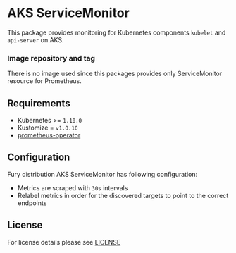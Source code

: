 # AKS ServiceMonitor

This package provides monitoring for Kubernetes components `kubelet` and
`api-server` on AKS.

### Image repository and tag

There is no image used since this packages provides only ServiceMonitor resource
for Prometheus.

## Requirements

- Kubernetes >= `1.10.0`
- Kustomize = `v1.0.10`
- [prometheus-operator](../prometheus-operator)


## Configuration

Fury distribution AKS ServiceMonitor has following configuration:

- Metrics are scraped with `30s` intervals
- Relabel metrics in order for the discovered targets to point to the correct
  endpoints


## License

For license details please see [LICENSE](https://sighup.io/fury/license)
